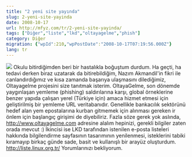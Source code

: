 ```yaml
---
title: "2 yeni site yayında"
slug: 2-yeni-site-yayinda
date: 2008-10-17
url: http://mfyz.com/tr/2-yeni-site-yayinda/
tags: ["Diğer","liste","lkd","oltayagelme","phish"]
category: Diğer
migration: {"wpId":210,"wpPostDate":"2008-10-17T07:19:56.000Z"}
lang: tr
---
```


![](/images/archive/tr/2008/10/olta_liste.jpg) Okulu bitirdiğimden beri bir hastalıkla boğuştum durdum. Ha geçti, ha tedavi derken biraz uzatarak da bitirebildiğim, Nazım Akmandil'in fikri ile canlandırdığımız ve kısa zamanda başarıya ulaşmasını dilediğimiz, Oltayagelme projesini size tanıtmak isterim. OltayaGelme, son dönemde yaygınlaşan yemleme (phishing) saldırılarına karşı, global örneklerine benzer yapıda çalışan yerel (Türkiye için) amaca hizmet etmesi için geliştirilmiş bir yemleme URL veritabanıdır. Genellikle bankacılık sektörünü hedef alan yem epostalarına kurban gitmemek için alınması gereken ir önlem için başlangıç girişimi de diyebiliriz. Fazla söze gerek yok aslında, http://www.oltayagelme.com adresine alalım hepinizi, gerekli bilgiler zaten orada mevcut :) İkincisi ise LKD tarafından istenilen e-posta listeleri hakkında bilgilendirme sayfasının tasarımının yenilenmesi, isteklerini tabiki kıramayıp birkaç günde sade, basit ve kullanışlı bir arayüz oluşturdum. http://liste.linux.org.tr/ Yorumlarınızı bekliyorum.